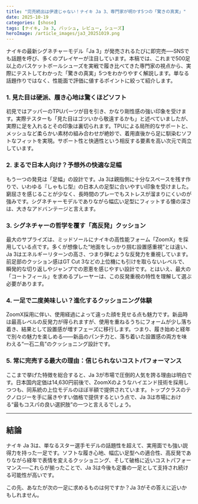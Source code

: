 ```yaml
---
title: "完売続出は伊達じゃない！ナイキ Ja 3、専門家が明かす5つの「驚きの真実」"
date: 2025-10-19
categories: [shose]
tags: [ナイキ, Ja 3, バッシュ, レビュー, シューズ]
heroImage: /article_images/ja3_20251019.png
---
```


ナイキの最新シグネチャーモデル「Ja 3」が発売されるたびに即完売──SNSでも話題を呼び、多くのプレイヤーが注目しています。本稿では、これまで500足以上のバスケットボールシューズを実戦で履き比べてきた専門家の視点から、実際にテストしてわかった「驚きの真実」5つをわかりやすく解説します。単なる話題作りではなく、性能面で評価に値するポイントに絞って紹介します。

### 1. 見た目は硬派、履き心地は驚くほどソフト

初見ではアッパーのTPUパーツが目を引き、かなり剛性感の強い印象を受けます。実際テスターも「見た目はゴツいから敬遠するかも」と述べていましたが、実際に足を入れるとその印象は裏切られます。TPUによる局所的なサポートと、メッシュなど柔らかい素材の組み合わせが絶妙で、着用直後から足に馴染むソフトなフィットを実現。サポート性と快適性という相反する要素を高い次元で両立しています。

### 2. まるで日本人向け？予想外の快適な足幅

もう一つの発見は「足幅」の設計です。Ja 3は親指側に十分なスペースを残す作りで、いわゆる『しゃもじ型』の日本人の足型に合いやすい印象を受けました。窮屈さを感じることが少なく、長時間のプレーでもストレスが溜まりにくいのが強みです。シグネチャーモデルでありながら幅広い足型にフィットする懐の深さは、大きなアドバンテージと言えます。

### 3. シグネチャーの哲学を覆す「高反発」クッション

最大のサプライズは、ミッドソールにナイキの高性能フォーム「ZoomX」を採用している点です。多くが想像した“地面をしっかり掴む設置感重視”とは違い、Ja 3はエネルギーリターンの高さ、つまり弾むような反発力を重視しています。前足部のクッション感はGT Cut 3などの上位機にも引けを取らないレベルで、瞬発的な切り返しやジャンプでの恩恵を感じやすい設計です。とはいえ、最大の「コートフィール」を求めるプレーヤーは、この反発重視の特性を理解して選ぶ必要があります。

### 4. 一足で二度美味しい？進化するクッショニング体験

ZoomX採用に伴い、使用経過によって違った顔を見せる点も魅力です。新品時は最高レベルの反発力が得られますが、使用を重ねるうちにフォームが少し落ち着き、結果として設置感が増すフェーズに移行します。つまり、履き始めと経年で別々の魅力を楽しめる――新品のパンチ力と、落ち着いた設置感の両方を味わえる“一石二鳥”のクッショニング設計です。

### 5. 常に完売する最大の理由：信じられないコストパフォーマンス

ここまで挙げた特徴を総合すると、Ja 3が市場で圧倒的人気を誇る理由は明白です。日本国内定価は14,630円前後で、ZoomXのようなハイエンド技術を採用しつつも、同系統の上位モデルのほぼ半額で提供されています。トップクラスのテクノロジーを手に届きやすい価格で提供するという点で、Ja 3は市場における“最もコスパの良い選択肢”の一つと言えるでしょう。

---

## 結論

ナイキ Ja 3は、単なるスター選手モデルの話題性を超えて、実用面でも強い説得力を持った一足です。ソフトな履き心地、幅広い足型への適合性、高反発でありながら経年で表情を変えるクッショニング、そして破格に近いコストパフォーマンス──これらが揃ったことで、Ja 3は今後も定番の一足として支持され続ける可能性が高いです。

この先、あなたが次の一足に求めるものは何ですか？Ja 3がその答えに近いかもしれません。
